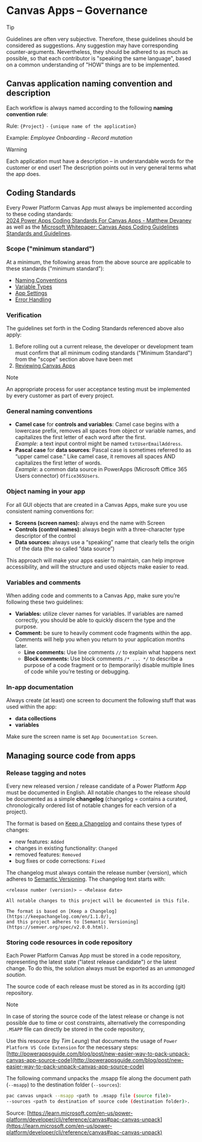 # Canvas Apps – Governance

> [!TIP]
> Guidelines are often very subjective. Therefore, these guidelines should be considered as suggestions.
> Any suggestion may have corresponding counter-arguments. Nevertheless, they should be adhered to as much as possible, so that each contributor is "speaking the same language", based on a common understanding of "HOW" things are to be implemented.

## Canvas application naming convention and description

Each workflow is always named according to the following **naming convention rule**:

Rule: `{Project}` `-` `{unique name of the application}`

Example: _Employee Onboarding - Record mutation_

> [!WARNING]
> Each application must have a description – in understandable words for the customer or end user! The description points out in very general terms what the app does.

## Coding Standards

Every Power Platform Canvas App must always be implemented according to these coding standards:<br>
[2024 Power Apps Coding Standards For Canvas Apps - Matthew Devaney ](https://www.matthewdevaney.com/power-apps-coding-standards-for-canvas-apps/) as well as the [Microsoft Whitepaper: Canvas Apps Coding Guidelines Standards and Guidelines](https://www.microsoft.com/en-us/power-platform/blog/wp-content/uploads/2024/06/PowerApps-canvas-app-coding-standards-and-guidelines.pdf).

### Scope ("minimum standard")

At a minimum, the following areas from the above source are applicable to these standards ("minimum standard"):

- [Naming Conventions](https://www.matthewdevaney.com/power-apps-standards-naming-conventions/)
- [Variable Types](https://www.matthewdevaney.com/power-apps-coding-standards-for-canvas-apps/power-apps-standards-variable-types/)
- [App Settings](https://www.matthewdevaney.com/power-apps-coding-standards-for-canvas-apps/power-apps-standards-app-settings/)
- [Error Handling](https://www.matthewdevaney.com/power-apps-coding-standards-for-canvas-apps/#:~:text=%F0%9F%90%9E-,Error%2DHandling,-Enable%20Formula%2DLevel)

### Verification

The guidelines set forth in the Coding Standards referenced above also apply:

1. Before rolling out a current release, the developer or development team must confirm that all minimum coding standards ("Minimum Standard") from
   the "scope" section above have been met
2. [Reviewing Canvas Apps](https://www.matthewdevaney.com/power-apps-coding-standards-for-canvas-apps/power-apps-standards-reviewing-canvas-apps)

> [!NOTE]
> An appropriate process for user acceptance testing must be implemented by every customer as part of every project.

### General naming conventions
- **Camel case** for **controls and variables**: Camel case begins with a lowercase prefix, removes all spaces from object or variable names, and capitalizes the first letter of each word after the first. <br>
   *Example*: a text input control might be named `txtUserEmailAddress`.
- **Pascal case** for **data sources**: Pascal case is sometimes referred to as “upper camel case.” Like camel case, it removes all spaces AND capitalizes the first letter of words. <br>
   *Example*: a common data source in PowerApps (Microsoft Office 365 Users connector) `Office365Users`.

### Object naming in your app

For all GUI objects that are created in a Canvas Apps, make sure you use consistent naming conventions for:

- **Screens (screen names):** always end the name with Screen
- **Controls (control names):** always begin with a three-character type descriptor of the control
- **Data sources:** always use a “speaking” name that clearly tells the origin of the data (the so called “data source”)

This approach will make your apps easier to maintain, can help improve accessibility, and will the structure and used objects make easier to read.

### Variables and comments

When adding code and comments to a Canvas App, make sure you’re following these two guidelines:

- **Variables:** utilize clever names for variables. If variables are named correctly, you should be able to quickly discern the type and the purpose.
- **Comment:** be sure to heavily comment code fragments within the app. Comments will help you when you return to your application months later.
  - **Line comments:** Use line comments `//` to explain what happens next
  - **Block comments:** Use block comments `/* ... */` to describe a purpose of a code fragment or to (temporarily) disable multiple lines of code while you’re testing or debugging.

### In-app documentation

Always create (at least) one screen to document the following stuff that was used within the app:

- **data collections**
- **variables**

Make sure the screen name is set `App Documentation Screen`.

## Managing source code from apps 

### Release tagging and notes
Every new released version / release candidate of a Power Platform App must be documented in English.
All notable changes to the release should be documented as a simple **changelog** (changelog = contains a curated, chronologically ordered list of notable changes for each version of a project). 

The format is based on [Keep a Changelog](https://keepachangelog.com/en/1.0.0/) and contains these types of changes:

- new features: `Added`
- changes in existing functionality: `Changed`
- removed features: `Removed` 
- bug fixes or code corrections: `Fixed`

The changelog must always contain the release number (version), which adheres to [Semantic Versioning](http://semver.org/spec/v2.0.0.html). The changelog text starts with:

```text
<release number (version)> – <Release date>

All notable changes to this project will be documented in this file.

The format is based on [Keep a Changelog](https://keepachangelog.com/en/1.1.0/),
and this project adheres to [Semantic Versioning](https://semver.org/spec/v2.0.0.html).
```

### Storing code resources in code repository

Each Power Platform Canvas App must be stored in a code repository, representing the latest state ("latest release candidate") or the latest change. To do this, the solution always must be exported as an _unmanaged soution_.

The source code of each release must be stored as in its according (git) repository.

> [!NOTE]
> In case of storing the source code of the latest release or change is not possible due to time or cost constraints, alternatively the corresponding `.MSAPP` file can directly be stored in the code repository,

Use this resource (by _Tim Leung_) that documents the usage of `Power Platform VS Code Extension` for the necessary steps:
[http://powerappsguide.com/blog/post/new-easier-way-to-pack-unpack-canvas-app-source-code](http://powerappsguide.com/blog/post/new-easier-way-to-pack-unpack-canvas-app-source-code)

The following command unpacks the .msapp file along the document path (`--msapp`) to the destination folder (`--sources`):

```bash
pac canvas unpack --msapp <path to .msapp file (source file)>
--sources <path to destination of source code (destination folder)>.
```

Source: [https://learn.microsoft.com/en-us/power-platform/developer/cli/reference/canvas#pac-canvas-unpack](https://learn.microsoft.com/en-us/power-platform/developer/cli/reference/canvas#pac-canvas-unpack)
